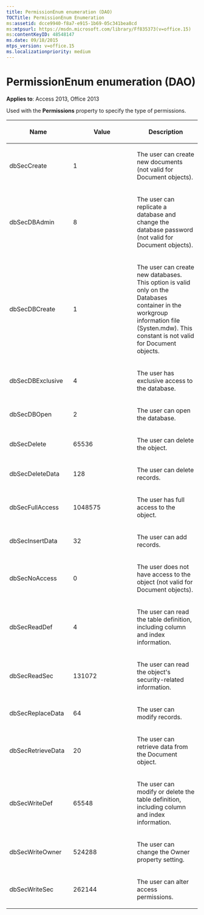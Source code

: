 ```yaml
---
title: PermissionEnum enumeration (DAO)
TOCTitle: PermissionEnum Enumeration
ms:assetid: dcce9940-f8a7-e915-1b69-05c341bea8cd
ms:mtpsurl: https://msdn.microsoft.com/library/Ff835373(v=office.15)
ms:contentKeyID: 48548147
ms.date: 09/18/2015
mtps_version: v=office.15
ms.localizationpriority: medium
---
```


# PermissionEnum enumeration (DAO)


**Applies to**: Access 2013, Office 2013

Used with the **Permissions** property to specify the type of permissions.

<table>
<colgroup>
<col style="width: 33%" />
<col style="width: 33%" />
<col style="width: 33%" />
</colgroup>
<thead>
<tr class="header">
<th><p>Name</p></th>
<th><p>Value</p></th>
<th><p>Description</p></th>
</tr>
</thead>
<tbody>
<tr class="odd">
<td><p>dbSecCreate</p></td>
<td><p>1</p></td>
<td><p>The user can create new documents (not valid for Document objects).</p></td>
</tr>
<tr class="even">
<td><p>dbSecDBAdmin</p></td>
<td><p>8</p></td>
<td><p>The user can replicate a database and change the database password (not valid for Document objects).</p></td>
</tr>
<tr class="odd">
<td><p>dbSecDBCreate</p></td>
<td><p>1</p></td>
<td><p>The user can create new databases. This option is valid only on the Databases container in the workgroup information file (Systen.mdw). This constant is not valid for Document objects.</p></td>
</tr>
<tr class="even">
<td><p>dbSecDBExclusive</p></td>
<td><p>4</p></td>
<td><p>The user has exclusive access to the database.</p></td>
</tr>
<tr class="odd">
<td><p>dbSecDBOpen</p></td>
<td><p>2</p></td>
<td><p>The user can open the database.</p></td>
</tr>
<tr class="even">
<td><p>dbSecDelete</p></td>
<td><p>65536</p></td>
<td><p>The user can delete the object.</p></td>
</tr>
<tr class="odd">
<td><p>dbSecDeleteData</p></td>
<td><p>128</p></td>
<td><p>The user can delete records.</p></td>
</tr>
<tr class="even">
<td><p>dbSecFullAccess</p></td>
<td><p>1048575</p></td>
<td><p>The user has full access to the object.</p></td>
</tr>
<tr class="odd">
<td><p>dbSecInsertData</p></td>
<td><p>32</p></td>
<td><p>The user can add records.</p></td>
</tr>
<tr class="even">
<td><p>dbSecNoAccess</p></td>
<td><p>0</p></td>
<td><p>The user does not have access to the object (not valid for Document objects).</p></td>
</tr>
<tr class="odd">
<td><p>dbSecReadDef</p></td>
<td><p>4</p></td>
<td><p>The user can read the table definition, including column and index information.</p></td>
</tr>
<tr class="even">
<td><p>dbSecReadSec</p></td>
<td><p>131072</p></td>
<td><p>The user can read the object's security-related information.</p></td>
</tr>
<tr class="odd">
<td><p>dbSecReplaceData</p></td>
<td><p>64</p></td>
<td><p>The user can modify records.</p></td>
</tr>
<tr class="even">
<td><p>dbSecRetrieveData</p></td>
<td><p>20</p></td>
<td><p>The user can retrieve data from the Document object.</p></td>
</tr>
<tr class="odd">
<td><p>dbSecWriteDef</p></td>
<td><p>65548</p></td>
<td><p>The user can modify or delete the table definition, including column and index information.</p></td>
</tr>
<tr class="even">
<td><p>dbSecWriteOwner</p></td>
<td><p>524288</p></td>
<td><p>The user can change the Owner property setting.</p></td>
</tr>
<tr class="odd">
<td><p>dbSecWriteSec</p></td>
<td><p>262144</p></td>
<td><p>The user can alter access permissions.</p></td>
</tr>
</tbody>
</table>

